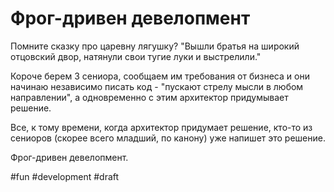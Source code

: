 # Фрог-дривен девелопмент

Помните сказку про царевну лягушку? "Вышли братья на широкий отцовский двор, натянули свои тугие луки и выстрелили."

Короче берем 3 сениора, сообщаем им требования от бизнеса и они начинаю независимо писать код - "пускают стрелу мысли в любом направлении", а одновременно с этим архитектор придумывает решение. 

Все, к тому времени, когда архитектор придумает решение, кто-то из сениоров (скорее всего младший, по канону) уже напишет это решение.

Фрог-дривен девелопмент. 

#fun #development
#draft